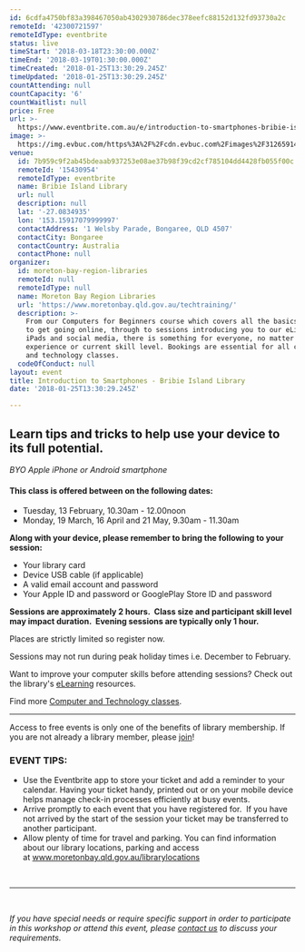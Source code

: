 ```yaml
---
id: 6cdfa4750bf83a398467050ab4302930786dec378eefc88152d132fd93730a2c
remoteId: '42300721597'
remoteIdType: eventbrite
status: live
timeStart: '2018-03-18T23:30:00.000Z'
timeEnd: '2018-03-19T01:30:00.000Z'
timeCreated: '2018-01-25T13:30:29.245Z'
timeUpdated: '2018-01-25T13:30:29.245Z'
countAttending: null
countCapacity: '6'
countWaitlist: null
price: Free
url: >-
  https://www.eventbrite.com.au/e/introduction-to-smartphones-bribie-island-library-tickets-42300721597?aff=ebapi
image: >-
  https://img.evbuc.com/https%3A%2F%2Fcdn.evbuc.com%2Fimages%2F31265914%2F175653860817%2F1%2Foriginal.jpg?s=d96c1bf41defa0ef2ec0a13e584c41f9
venue:
  id: 7b959c9f2ab45bdeaab937253e08ae37b98f39cd2cf785104dd4428fb055f00c
  remoteId: '15430954'
  remoteIdType: eventbrite
  name: Bribie Island Library
  url: null
  description: null
  lat: '-27.0834935'
  lon: '153.15917079999997'
  contactAddress: '1 Welsby Parade, Bongaree, QLD 4507'
  contactCity: Bongaree
  contactCountry: Australia
  contactPhone: null
organizer:
  id: moreton-bay-region-libraries
  remoteId: null
  remoteIdType: null
  name: Moreton Bay Region Libraries
  url: 'https://www.moretonbay.qld.gov.au/techtraining/'
  description: >-
    From our Computers for Beginners course which covers all the basics you need
    to get going online, through to sessions introducing you to our eLibrary,
    iPads and social media, there is something for everyone, no matter your past
    experience or current skill level. Bookings are essential for all computer
    and technology classes.
  codeOfConduct: null
layout: event
title: Introduction to Smartphones - Bribie Island Library
date: '2018-01-25T13:30:29.245Z'

---
```

<H2>Learn tips and tricks to help use your device to its full potential.</H2>
<P><SPAN><EM>BYO Apple iPhone or Android smartphone</EM></SPAN></P>
<H4><STRONG><SPAN></SPAN></STRONG>This class is offered between on the following dates:</H4>
<UL>
<LI>Tuesday, 13 February, 10.30am - 12.00noon</LI>
<LI>Monday, 19 March, 16 April and 21 May, 9.30am - 11.30am</LI>
</UL>
<P><STRONG>Along with your device, please remember to bring the following to your session:</STRONG></P>
<UL>
<LI>Your library card</LI>
<LI>Device USB cable (if applicable)</LI>
<LI>A valid email account and password</LI>
<LI>Your Apple ID and password or GooglePlay Store ID and password</LI>
</UL>
<P CLASS="MsoNormal"><STRONG>Sessions are approximately 2 hours.  Class size and participant skill level may impact duration.  Evening sessions are typically only 1 hour.</STRONG></P>
<P CLASS="MsoNormal"><SPAN>Places are strictly limited so register now.</SPAN></P>
<P CLASS="MsoNormal"><SPAN>Sessions may not run during peak holiday times i.e. December to February.</SPAN></P>
<P CLASS="MsoNormal"><SPAN>Want to improve your computer skills before attending sessions? Check out the library's </SPAN><A HREF="https://www.moretonbay.qld.gov.au/libraries/eresources/learn/" TARGET="_blank" TITLE="Learn Online" REL="noreferrer noopener nofollow noopener noreferrer nofollow"><SPAN>eLearning</SPAN></A><SPAN> resources. </SPAN></P>
<P CLASS="MsoNormal"><SPAN>Find more </SPAN><A HREF="https://www.moretonbay.qld.gov.au/techtraining/" TARGET="_blank" REL="noreferrer noopener nofollow noopener noreferrer nofollow"><SPAN>Computer and Technology classes</SPAN></A><SPAN>.</SPAN><SPAN></SPAN></P>
<HR>
<P><SPAN>Access to free events is only one of the benefits of library membership. If you are not already a library member, please </SPAN><A HREF="https://www.moretonbay.qld.gov.au/libraries/join" TARGET="_blank" REL="noreferrer noopener nofollow noopener noreferrer nofollow"><SPAN>join</SPAN></A><SPAN>!</SPAN></P>
<H3 CLASS="MsoNormal"><STRONG>EVENT TIPS</STRONG>:</H3>
<UL>
<LI>Use the Eventbrite app to store your ticket and add a reminder to your calendar. Having your ticket handy, printed out or on your mobile device helps manage check-in processes efficiently at busy events.</LI>
<LI>Arrive promptly to each event that you have registered for.  If you have not arrived by the start of the session your ticket may be transferred to another participant.</LI>
<LI>Allow plenty of time for travel and parking. You can find information about our library locations, parking and access at <A HREF="http://www.moretonbay.qld.gov.au/librarylocations" TARGET="_blank" REL="noreferrer noopener nofollow noopener noreferrer nofollow">www.moretonbay.qld.gov.au/librarylocations</A></LI>
</UL>
<P><BR></P>
<HR>
<P><BR></P>
<P><I>If you have special needs or require specific support in order to participate in this workshop or attend this event, please <A HREF="https://www.moretonbay.qld.gov.au/libraries/contact/" TARGET="_blank" REL="noreferrer noopener nofollow noopener noreferrer nofollow">contact us</A> to discuss your requirements.</I></P>
